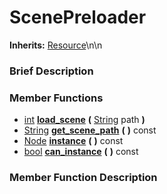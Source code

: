#  ScenePreloader  
**Inherits:** [Resource](class_resource)\\n\\n
###  Brief Description  


###  Member Functions 
  * [int](class_int)  **[load_scene](#load_scene)**  **(** [String](class_string) path  **)**
  * [String](class_string)  **[get_scene_path](#get_scene_path)**  **(** **)** const
  * [Node](class_node)  **[instance](#instance)**  **(** **)** const
  * [bool](class_bool)  **[can_instance](#can_instance)**  **(** **)** const

###  Member Function Description  
